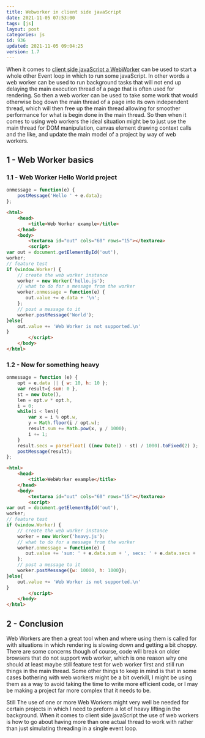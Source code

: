 ```yaml
---
title: Webworker in client side javaScript
date: 2021-11-05 07:53:00
tags: [js]
layout: post
categories: js
id: 936
updated: 2021-11-05 09:04:25
version: 1.7
---
```


When it comes to [client side javaScript a WebWorker](https://developer.mozilla.org/en-US/docs/Web/API/Web_Workers_API/Using_web_workers) can be used to start a whole other Event loop in which to run some javaScript. In other words a web worker can be used to run background tasks that will not end up delaying the main execution thread of a page that is often used for rendering. So then a web worker can be used to take some work that would otherwise bog down the main thread of a page into its own independent thread, which will then free up the main thread allowing for smoother performance for what is begin done in the main thread. So then when it comes to using web workers the ideal situation might be to just use the main thread for DOM manipulation, canvas element drawing context calls and the like, and update the main model of a project by way of web workers.

<!-- more -->


## 1 - Web Worker basics

### 1.1 - Web Worker Hello World project

```js
onmessage = function(e) {
    postMessage('Hello ' + e.data);
};
```

```html
<html>
    <head>
        <title>Web Worker example</title>
    </head>
    <body>
        <textarea id="out" cols="60" rows="15"></textarea>
        <script>
var out = document.getElementById('out'),
worker;
// feature test
if (window.Worker) {
    // create the web worker instance
    worker = new Worker('hello.js');
    // what to do for a message from the worker
    worker.onmessage = function(e) {
       out.value += e.data + '\n';
    };
    // post a message to it
    worker.postMessage('World');
}else{
    out.value += 'Web Worker is not supported.\n'
}
        </script>
    </body>
</html>
```

### 1.2 - Now for something heavy

```js
onmessage = function (e) {
    opt = e.data || { w: 10, h: 10 };
    var result={ sum: 0 },
    st = new Date(),
    len = opt.w * opt.h,
    i = 0;
    while(i < len){
        var x = i % opt.w,
        y = Math.floor(i / opt.w);
        result.sum += Math.pow(x, y / 1000);
        i += 1;
    }
    result.secs = parseFloat( ((new Date() - st) / 1000).toFixed(2) );
    postMessage(result);
};
```

```html
<html>
    <head>
        <title>WebWorker example</title>
    </head>
    <body>
        <textarea id="out" cols="60" rows="15"></textarea>
        <script>
var out = document.getElementById('out'),
worker;
// feature test
if (window.Worker) {
    // create the web worker instance
    worker = new Worker('heavy.js');
    // what to do for a message from the worker
    worker.onmessage = function(e) {
       out.value += 'sum: ' + e.data.sum + ', secs: ' + e.data.secs + '\n';
    };
    // post a message to it
    worker.postMessage({w: 10000, h: 1000});
}else{
    out.value += 'Web Worker is not supported.\n'
}
        </script>
    </body>
</html>
```


## 2 - Conclusion

Web Workers are then a great tool when and where using them is called for with situations in which rendering is slowing down and getting a bit choppy. There are some concerns though of course, code will break on older browsers that do not support web worker, which is one reason why one should at least maybe still feature test for web worker first and still run things in the main thread. Some other things to keep in mind is that in some cases bothering with web workers might be a bit overkill, I might be using them as a way to avoid taking the time to write more efficient code, or I may be making a project far more complex that it needs to be.

Still The use of one or more Web Workers might very well be needed for certain projects in which I need to preform a lot of heavy lifting in the background. When it comes to client side javaScript the use of web workers is how to go about having more than one actual thread to work with rather than just simulating threading in a single event loop.
